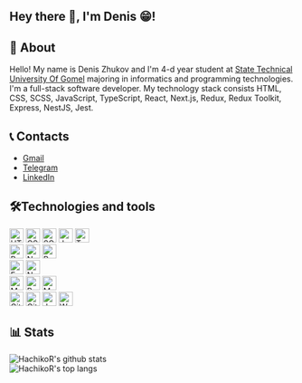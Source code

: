 ## Hey there 👋, I'm Denis 😁!

## 📃 About

Hello! My name is Denis Zhukov and I'm 4-d year student at [State Technical University Of Gomel](https://www.gstu.by/)
majoring in informatics and programming technologies. I'm a full-stack software developer. My technology stack consists
HTML, CSS, SCSS, JavaScript, TypeScript, React, Next.js, Redux, Redux Toolkit, Express, NestJS, Jest.

## 📞 Contacts

* [Gmail](mailto:DenisZhukov.Hachiko@gmail.com)
* [Telegram](https://t.me/Denis_Zhukov_Hachiko)
* [LinkedIn](https://www.linkedin.com/in/deniszhukovh/)

## 🛠Technologies and tools

<p>
<img src="https://img.shields.io/badge/HTML5-282C34?logo=html5&logoColor=E34F26" alt="HTML5 logo" title="HTML5" height="25" />
<img src="https://img.shields.io/badge/CSS3-282C34?logo=css3&logoColor=1572B6" alt="CSS3 logo" title="CSS3" height="25" />
<img src="https://img.shields.io/badge/SCSS-282C34?logo=SASS&logoColor=ce679a" alt="SCSS logo" title="SASS" height="25" />
<img src="https://img.shields.io/badge/JavaScript-282C34?logo=javascript&logoColor=F7DF1E" alt="JavaScript logo" title="JavaScript" height="25" />
<img src="https://img.shields.io/badge/TypeScript-282C34?logo=typescript&logoColor=3178C6" alt="TypeScript logo" title="TypeScript" height="25" />  
<br/>
<img src="https://img.shields.io/badge/React-282C34?logo=react" alt="React logo" title="React" height="25" />
<img src="https://img.shields.io/badge/Next.js-282C34?logo=nextdotjs&logoColor=FFFFFF" alt="Next.js logo" title="Next.js" height="25" /> 
<img src="https://img.shields.io/badge/Redux-282C34?logo=redux&logoColor=764ABC" alt="Redux logo" title="Redux" height="25" />
<br/>
<img src="https://img.shields.io/badge/Express-282C34?logo=express&logoColor=FFFFFF" alt="Express logo" title="Express" height="25" />
<img src="https://img.shields.io/badge/NestJS-282C34?logo=nestjs&logoColor=e0234e" alt="NestJS logo" title="NestJS" height="25" />  
<br/>
<img src="https://img.shields.io/badge/MySQL-282C34?logo=mysql" alt="MySQL logo" title="MySQL" height="25" />
<img src="https://img.shields.io/badge/PostgreSQL-282C34?logo=postgresql" alt="PostgreSQL logo" title="PostgreSQL" height="25" />  
<img src="https://img.shields.io/badge/MongoDB-282C34?logo=mongodb" alt="MongoDB logo" title="MongoDB" height="25" />  
<br/>
<img src="https://img.shields.io/badge/Git-282C34?logo=git&logoColor=F05032" alt="Git logo" title="git" height="25" />
<img src="https://img.shields.io/badge/Docker-282C34?logo=docker" alt="Git logo" title="git" height="25" />
<img src="https://img.shields.io/badge/Jest-282C34?logo=jest&logoColor=C21325" alt="Jest logo" title="Jest" height="25" />
<img src="https://img.shields.io/badge/Web%20Storm-282C34?logo=WebStorm&logoColor=007ACC" alt="Web Storm logo" title="Web Storm" height="25" />
</p>

## 📊 Stats

![HachikoR's github stats](https://github-readme-stats.vercel.app/api?username=Denis-Zhukov&show_icons=true&theme=dracula)<br/>
![HachikoR's top langs](https://github-readme-stats.vercel.app/api/top-langs/?username=Denis-Zhukov&layout=compact&theme=dracula)

